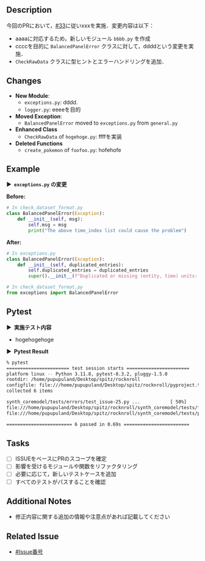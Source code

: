 ## Description

今回のPRにおいて，[#33](https://github.com/spitz-jp/rocknroll/issues/33)に従いxxxを実施．変更内容は以下：

- aaaaに対応するため，新しいモジュール `bbbb.py` を作成
- ccccを目的に `BalancedPanelError` クラスに対して，ddddという変更を実施．
- `CheckRawData` クラスに型ヒントとエラーハンドリングを追加．

## Changes

- **New Module**:
  - `exceptions.py`: dddd.
  - `logger.py`: eeeeを目的
- **Moved Exception**:
  - `BalancedPanelError` moved to `exceptions.py` from `general.py`
- **Enhanced Class**
  - `CheckRawData` of `hogehoge.py`: ffffを実装
- **Deleted Functions**
  - `create_pokemon` of `foofoo.py`: hofehofe

## Example

<strong > &#9654;&nbsp; `exceptions.py` の変更</strong>

**Before:**

```python
# In check_dataset_format.py
class BalancedPanelError(Exception):
    def __init__(self, msg):
        self.msg = msg
        print("The above time_index list could cause the problem")
```

**After:**

```python
# In exceptions.py
class BalancedPanelError(Exception):
    def __init__(self, duplicated_entries):
        self.duplicated_entries = duplicated_entries
        super().__init__(f"Duplicated or missing (entity, time) units: {duplicated_entries}")

# In check_dataset_format.py
from exceptions import BalancedPanelError
```

## Pytest

<strong > &#9654;&nbsp; 実施テスト内容</strong>

- hogehogehoge

<strong > &#9654;&nbsp; Pytest Result</strong>

```sh
% pytest
======================= test session starts =======================
platform linux -- Python 3.11.8, pytest-8.3.2, pluggy-1.5.0
rootdir: /home/pupupuland/Desktop/spitz/rocknroll
configfile: file:///home/pupupuland/Desktop/spitz/rocknroll/pyproject.toml
collected 6 items                                                 

synth_coremodel/tests/errors/test_issue-25.py ...           [ 50%]
file:///home/pupupuland/Desktop/spitz/rocknroll/synth_coremodel/tests/fit/test_issue-22.py .                [ 66%]
file:///home/pupupuland/Desktop/spitz/rocknroll/synth_coremodel/tests/preprocess/test_issue-15.py ..        [100%]

======================== 6 passed in 0.69s ========================
```

## Tasks

- [ ] ISSUEをベースにPRのスコープを確定
- [ ] 影響を受けるモジュールや関数をリファクタリング
- [ ] 必要に応じて，新しいテストケースを追加
- [ ] すべてのテストがパスすることを確認

## Additional Notes

- 修正内容に関する追加の情報や注意点があれば記載してください

## Related Issue

- [#Issue番号](リンク)
